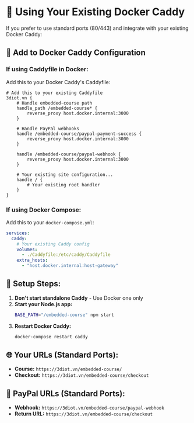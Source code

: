 # 🐳 Using Your Existing Docker Caddy

If you prefer to use standard ports (80/443) and integrate with your existing Docker Caddy:

## 📝 **Add to Docker Caddy Configuration**

### **If using Caddyfile in Docker:**
Add this to your Docker Caddy's Caddyfile:

```caddyfile
# Add this to your existing Caddyfile
3diot.vn {
    # Handle embedded-course path
    handle_path /embedded-course* {
        reverse_proxy host.docker.internal:3000
    }
    
    # Handle PayPal webhooks
    handle /embedded-course/paypal-payment-success {
        reverse_proxy host.docker.internal:3000
    }
    
    handle /embedded-course/paypal-webhook {
        reverse_proxy host.docker.internal:3000
    }
    
    # Your existing site configuration...
    handle / {
        # Your existing root handler
    }
}
```

### **If using Docker Compose:**
Add this to your `docker-compose.yml`:

```yaml
services:
  caddy:
    # Your existing Caddy config
    volumes:
      - ./Caddyfile:/etc/caddy/Caddyfile
    extra_hosts:
      - "host.docker.internal:host-gateway"
```

## 🔧 **Setup Steps:**

1. **Don't start standalone Caddy** - Use Docker one only
2. **Start your Node.js app:**
   ```bash
   BASE_PATH="/embedded-course" npm start
   ```
3. **Restart Docker Caddy:**
   ```bash
   docker-compose restart caddy
   ```

## 🌐 **Your URLs (Standard Ports):**
- **Course:** `https://3diot.vn/embedded-course/`
- **Checkout:** `https://3diot.vn/embedded-course/checkout`

## 🎯 **PayPal URLs (Standard Ports):**
- **Webhook:** `https://3diot.vn/embedded-course/paypal-webhook`
- **Return URL:** `https://3diot.vn/embedded-course/checkout` 